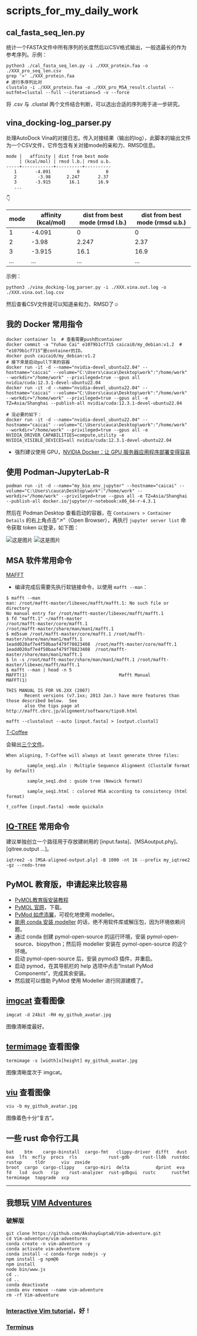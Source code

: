 # scripts_for_my_daily_work

## cal_fasta_seq_len.py

统计一个FASTA文件中所有序列的长度然后以CSV格式输出，一般选最长的作为参考序列。示例：

```shell
python3 ./cal_fasta_seq_len.py -i ./XXX_protein.faa -o ./XXX_pro_seq_len.csv
grep '>' ./XXX_protein.faa
# 进行多序列比对
clustalo -i ./XXX_protein.faa -o ./XXX_pro_MSA_result.clustal --outfmt=clustal --full --iterations=5 -v --force
```

将 .csv 与 .clustal 两个文件结合判断，可以选出合适的序列用于进一步研究。

## vina_docking-log_parser.py

处理AutoDock Vina的对接日志。传入对接结果（输出的log），此脚本的输出文件为一个CSV文件，它件包含有关对接mode的亲和力、RMSD信息。

```
mode |   affinity | dist from best mode
     | (kcal/mol) | rmsd l.b.| rmsd u.b.
-----+------------+----------+----------
   1       -4.091          0          0
   2        -3.98      2.247       2.37
   3       -3.915       16.1       16.9
   ...
```

👇

| mode | affinity (kcal/mol) | dist from best mode (rmsd l.b.) | dist from best mode (rmsd u.b.) |
|------|---------------------|---------------------------------|---------------------------------|
| 1    | -4.091              | 0                               | 0                               |
| 2    | -3.98               | 2.247                           | 2.37                            |
| 3    | -3.915              | 16.1                            | 16.9                            |
| ...  | ...                 | ...                             | ...                             |

示例：

```shell
python3 ./vina_docking-log_parser.py -i ./XXX.vina.out.log -o ./XXX.vina.out.log.csv
```

然后查看CSV文件就可以知道亲和力、RMSD了☺️

## 我的 Docker 常用指令

```
docker container ls  # 查看需要push的container
docker commit -a "Yuhao Cai" e1079b1cf715 caicai0/my_debian:v1.2  # “e1079b1cf715”是container的ID。
docker push caicai0/my_debian:v1.2
# 接下来是启动pull下来的容器
docker run -it -d --name="nvidia-devel_ubuntu22.04" --hostname="caicai" --volume="C:\Users\cauca\Desktop\work":"/home/work" --workdir="/home/work" --privileged=true --gpus all nvidia/cuda:12.3.1-devel-ubuntu22.04
docker run -it -d --name="nvidia-devel_ubuntu22.04" --hostname="caicai" --volume="C:\Users\cauca\Desktop\work":"/home/work" --workdir="/home/work" --privileged=true --gpus all -e TZ=Asia/Shanghai --publish-all nvidia/cuda:12.3.1-devel-ubuntu22.04

# 没必要的如下：
docker run -it -d --name="nvidia-devel_ubuntu22.04" --hostname="caicai" --volume="C:\Users\cauca\Desktop\work":"/home/work" --workdir="/home/work" --privileged=true --gpus all -e NVIDIA_DRIVER_CAPABILITIES=compute,utility -e NVIDIA_VISIBLE_DEVICES=all nvidia/cuda:12.3.1-devel-ubuntu22.04
```

- 强烈建议使用 GPU，[NVIDIA Docker：让 GPU 服务器应用程序部署变得容易](https://developer.nvidia.com/zh-cn/blog/nvidia-docker-gpu-server-application-deployment-made-easy/)

## 使用 Podman-JupyterLab-R

```
podman run -it -d --name="my_bio_env_jupyter" --hostname="caicai" --
volume="C:\Users\cauca\Desktop\work":"/home/work" --workdir="/home/work" --privileged=true --gpus all -e TZ=Asia/Shanghai --publish-all docker.io/jupyter/r-notebook:x86_64-r-4.3.1
```

然后在 Podman Desktop 查看启动的容器，在 `Containers > Container Details` 的右上角点击“↗”（Open Browser），再执行 `jupyter server list` 命令获取 token 以登录，如下图：

![这是图片](/images/podman_for_R.jpg "podman for R")
![这是图片](/images/JupyterLab_for_R.jpg "JupyterLab for R")

## MSA 软件常用命令

[MAFFT](https://gitlab.com/sysimm/mafft)

- 编译完成后需要先执行软链接命令，以使用 `mafft --man`：

```
$ mafft --man
man: /root/mafft-master/libexec/mafft/mafft.1: No such file or directory
No manual entry for /root/mafft-master/libexec/mafft/mafft.1
$ fd "mafft.1" ~/mafft-master
/root/mafft-master/core/mafft.1
/root/mafft-master/share/man/man1/mafft.1
$ md5sum /root/mafft-master/core/mafft.1 /root/mafft-master/share/man/man1/mafft.1
1eadd020af7e4f50baaf479f70823408  /root/mafft-master/core/mafft.1
1eadd020af7e4f50baaf479f70823408  /root/mafft-master/share/man/man1/mafft.1
$ ln -s /root/mafft-master/share/man/man1/mafft.1 /root/mafft-master/libexec/mafft/mafft.1
$ mafft --man | head -n 5
MAFFT(1)                                   Mafft Manual                                  MAFFT(1)

THIS MANUAL IS FOR V6.2XX (2007)
       Recent versions (v7.1xx; 2013 Jan.) have more features than those described below.  See
       also the tips page at http://mafft.cbrc.jp/alignment/software/tips0.html
```

```
mafft --clustalout --auto [input.fasta] > [output.clustal]
```

[T-Coffee](https://tcoffee.org/Projects/tcoffee/index.html)

会输出[三个文件](https://tcoffee.org/Projects/tcoffee/documentation/index.html#t-coffee)。

```
When aligning, T-Coffee will always at least generate three files:

        sample_seq1.aln : Multiple Sequence Alignment (ClustalW format by default)

        sample_seq1.dnd : guide tree (Newick format)

        sample_seq1.html : colored MSA according to consistency (html format)
```

```
t_coffee [input.fasta] -mode quickaln
```

## [IQ-TREE](https://github.com/iqtree/iqtree2) 常用命令

建议单独创立一个路径用于存放建树用的 \[input.fasta\]、\[MSAoutput.phy\]、[qitree.output ...]。

```
iqtree2 -s [MSA-aligned-output.ply] -B 1000 -nt 16 --prefix my_iqtree2 -gz --redo-tree
```

## PyMOL 教育版，申请起来比较容易

- [PyMOL教育版安装教程](https://zhuanlan.zhihu.com/p/598711018)
- [PyMOL 官网](https://pymol.org/2/)，下载。
- [PyMod 如虎添翼](https://pymolwiki.org/index.php/PyMod)，可视化地使用 modeller。
- [能用 conda 安装 modeller](https://salilab.org/modeller/download_installation.html) 的话，绝不用软件库或解压包，因为环境依赖问题。
- 通过 conda 创建 pymol-open-source 的运行环境，安装 pymol-open-source、biopython；然后将 modeller 安装在 pymol-open-source 的这个环境。
- 启动 pymol-open-source 后，安装 pymod3 插件，并重启。
- 启动 pymod，在其导航栏的 help 选项中点击”Install PyMod Components“，完成其余安装。
- 然后就可以借助 PyMod 使用 Modeller 进行同源建模了。

## [imgcat](https://github.com/eddieantonio/imgcat) 查看图像

```
imgcat -d 24bit -RH my_github_avatar.jpg
```

图像清晰度最好。


## [termimage](https://github.com/nabijaczleweli/termimage) 查看图像

```
termimage -s [width]x[height] my_github_avatar.jpg
```
图像清晰度次于 imgcat。

## [viu](https://github.com/atanunq/viu) 查看图像

```
viu -b my_github_avatar.jpg
```

图像着色十分“复古”。

## 一些 rust 命令行工具

```
bat    btm    cargo-binstall  cargo-fmt   clippy-driver  difft   dust  exa  lfs  mcfly  procs  rls            rust-gdb     rust-lldb  rustdoc  rustup     tldr      viu  zoxide
broot  cargo  cargo-clippy    cargo-miri  delta          dprint  eva   fd   lsd  ouch   rip    rust-analyzer  rust-gdbgui  rustc      rustfmt  termimage  topgrade  xcp 
```

---

## 我想玩 [VIM Adventures](https://zhuanlan.zhihu.com/p/628613725)

### 破解版

```shell
git clone https://github.com/AkshayGupta8/Vim-adventure.git
cd Vim-adventure/vim-adventures
conda create -n vim-adventure -y
conda activate vim-adventure
conda install -c conda-forge nodejs -y
npm install -g npm@6
npm install
node bin/www.js
cd ..
cd ..
conda deactivate
conda env remove --name vim-adventure
rm -rf Vim-adventure
```

### [Interactive Vim tutorial](https://www.openvim.com/)，好！

### [Terminus](http://web.mit.edu/mprat/Public/web/Terminus/Web/main.html)
